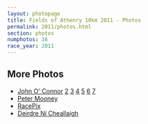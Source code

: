 ```yaml
---
layout: photopage
title: Fields of Athenry 10km 2011 - Photos
permalink: 2011/photos.html
section: photos
numphotos: 16
race_year: 2011
---
```

## More Photos
* [John O' Connor](http://www.flickr.com/photos/edenhill77/sets/72157628588462497/) [2](http://www.flickr.com/photos/edenhill77/sets/72157628594183407/) [3](http://www.flickr.com/photos/edenhill77/sets/72157628616847009/) [4](http://www.flickr.com/photos/edenhill77/sets/72157628646167237/) [5](http://www.flickr.com/photos/edenhill77/sets/72157628676109957/) [6](http://www.flickr.com/photos/edenhill77/sets/72157628709243211/) [7](http://www.flickr.com/photos/edenhill77/sets/72157628757761915/)
* [Peter Mooney](http://www.flickr.com/photos/peterm7/sets/72157628575384797/)
* [RacePix](http://www.racepix.com/Fields-Of-Athenry/pictures/638/)
* [Deirdre Ní Cheallaigh](http://www.athenryac.com/photos/fields-athenry-10km-2011-dnc)
